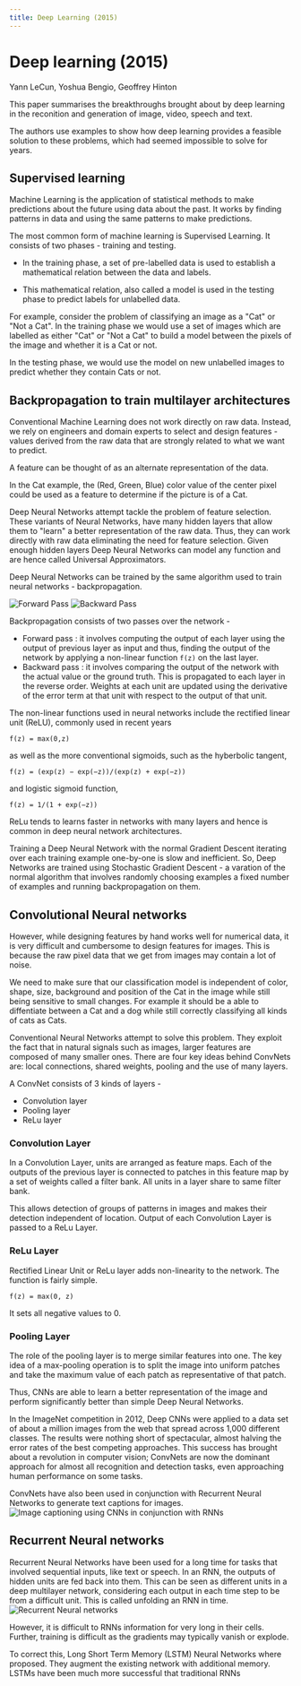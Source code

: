 ```yaml
---
title: Deep Learning (2015)
---
```


# Deep learning (2015)
Yann LeCun, Yoshua Bengio, Geoffrey Hinton

This paper summarises the breakthroughs brought about by deep learning
in the reconition and generation of image, video, speech and text.

The authors use examples to show how deep learning provides a 
feasible solution to these problems, which had seemed impossible to solve for years.

## Supervised learning

Machine Learning is the application of statistical methods to make predictions about the future using data about the past.
It works by finding patterns in data and using the same patterns to make predictions.

The most common form of machine learning is Supervised Learning. 
It consists of two phases - training and testing.

- In the training phase, a set of pre-labelled data is used to establish a mathematical relation between the data and labels.

- This mathematical relation, also called a model is used in the testing phase to predict labels for unlabelled data.

For example, consider the problem of classifying an image as a "Cat" or "Not a Cat".
In the training phase we would use a set of images which are labelled as 
either "Cat" or "Not a Cat" to build a model between the pixels of the image and whether it is a Cat or not.

In the testing phase, we would use the model on new unlabelled images to predict whether they contain Cats or not.

## Backpropagation to train multilayer architectures

Conventional Machine Learning does not work directly on raw data. 
Instead, we rely on engineers and domain experts to select and design features - 
values derived from the raw data that are strongly related to what we want to predict.

A feature can be thought of as an alternate representation of the data.

In the Cat example, the (Red, Green, Blue) color value of the center pixel could be used as a feature to determine 
if the picture is of a Cat.

Deep Neural Networks attempt tackle the problem of feature selection. These variants of Neural Networks, have many hidden layers that allow them to 
"learn" a better representation of the raw data. Thus, they can work directly with raw data eliminating the need for feature selection.
Given enough hidden layers Deep Neural Networks can model any function and are hence called Universal Approximators.

Deep Neural Networks can be trained by the same algorithm used to train neural networks - backpropagation.

![Forward Pass](./images/forward-pass.png)
![Backward Pass](./images/backward-pass.png)

Backpropagation consists of two passes over the network -
- Forward pass : it involves computing the output of each layer using the output of previous layer as input and thus, finding the output of the network by applying a non-linear function `f(z)` on the last layer.
- Backward pass : it involves comparing the output of the network with the actual value or the ground truth. This is propagated to each layer in the reverse order. Weights at each unit are updated 
using the derivative of the error term at that unit with respect to the output of that unit.

The non-linear functions used in neural networks include the rectified
linear unit (ReLU), commonly used in recent years
```
f(z) = max(0,z)
```

as well as the more conventional sigmoids, such as the hyberbolic tangent,
```
f(z) = (exp(z) − exp(−z))/(exp(z) + exp(−z))
```
and logistic sigmoid function,
```
f(z) = 1/(1 + exp(−z))
```

ReLu tends to learns faster in networks with many layers and hence is common in deep neural network architectures.

Training a Deep Neural Network with the normal Gradient Descent iterating over each training example one-by-one is slow and inefficient.
So, Deep Networks are trained using Stochastic Gradient Descent - 
a varation of the normal algorithm that involves randomly choosing examples a 
fixed number of examples and running backpropagation on them.

## Convolutional Neural networks

However, while designing features by hand works well for numerical data, it is very difficult and cumbersome to design features for images.
This is because the raw pixel data that we get from images may contain a lot of noise.

We need to make sure that our classification model is independent of color, shape, size, background and position of the Cat in the image while still
being sensitive to small changes. For example it should be a able to diffentiate between a Cat and a dog while still correctly classifying 
all kinds of cats as Cats.

Conventional Neural Networks attempt to solve this problem. They exploit the fact that in natural signals such as images, 
larger features are composed of many smaller ones. There are four key ideas
behind ConvNets are: local connections, shared weights, pooling and the use of
many layers.

A ConvNet consists of 3 kinds of layers -
- Convolution layer
- Pooling layer
- ReLu layer

### Convolution Layer
In a  Convolution Layer, units are arranged as feature maps. 
Each of the outputs of the previous layer is connected to patches in this feature map 
by a set of weights called a filter bank. All units in a layer share to same filter bank.

This allows detection of groups of patterns in images and makes their detection independent of location.
Output of each Convolution Layer is passed to a ReLu Layer.

### ReLu Layer
Rectified Linear Unit or ReLu layer adds non-linearity to the network. The function is fairly simple.
```
f(z) = max(0, z)
```
It sets all negative values to 0.

### Pooling Layer
The role of the pooling layer is to merge similar features into one. The key idea of a max-pooling operation is to split the image into uniform patches
and take the maximum value of each patch as representative of that patch.

Thus, CNNs are able to learn a better representation of the image and perform significantly better than simple Deep Neural Networks.

In the ImageNet competition in 2012, Deep CNNs were applied to a data set of about 
a million images from the web that spread across 1,000 different classes. The results were
nothing short of spectacular, almost halving the error rates of the best competing approaches.
This success has brought about a revolution in computer vision;
ConvNets are now the dominant approach for almost all recognition
and detection tasks, even approaching human performance on some tasks.

ConvNets have also been used in conjunction with Recurrent Neural Networks to generate text captions for images.
![Image captioning using CNNs in conjunction with RNNs](./images/image-captioning.png)

## Recurrent Neural networks

Recurrent Neural Networks have been used for a long time for tasks that involved sequential inputs, like text or speech.
In an RNN, the outputs of hidden units are fed back into them. This can be seen as different units in a deep multilayer network, considering each output in each time step to be from a difficult unit. This is called unfolding an RNN in time.
![Recurrent Neural networks](./images/recurrent-neural-network.png)

However, it is difficult to RNNs information for very long in their cells. Further, training is difficult as the gradients may typically vanish or explode.

To correct this, Long Short Term Memory (LSTM) Neural Networks where proposed. They augment the existing network with additional memory. LSTMs have been much more successful that traditional RNNs